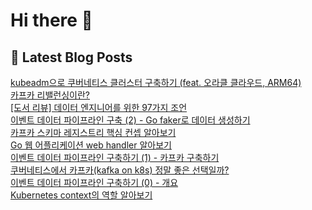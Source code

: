 # Hi there 👋

## 📕 Latest Blog Posts

<a href=https://kgw7401.tistory.com/113>kubeadm으로 쿠버네티스 클러스터 구축하기 (feat. 오라클 클라우드, ARM64)</a></br><a href=https://kgw7401.tistory.com/112>카프카 리밸런싱이란?</a></br><a href=https://kgw7401.tistory.com/111>[도서 리뷰] 데이터 엔지니어를 위한 97가지 조언</a></br><a href=https://kgw7401.tistory.com/110>이벤트 데이터 파이프라인 구축 (2) - Go faker로 데이터 생성하기</a></br><a href=https://kgw7401.tistory.com/109>카프카 스키마 레지스트리 핵심 컨셉 알아보기</a></br><a href=https://kgw7401.tistory.com/108>Go 웹 어플리케이션 web handler 알아보기</a></br><a href=https://kgw7401.tistory.com/107>이벤트 데이터 파이프라인 구축하기 (1) - 카프카 구축하기</a></br><a href=https://kgw7401.tistory.com/106>쿠버네티스에서 카프카(kafka on k8s) 정말 좋은 선택일까?</a></br><a href=https://kgw7401.tistory.com/105>이벤트 데이터 파이프라인 구축하기 (0) - 개요</a></br><a href=https://kgw7401.tistory.com/104>Kubernetes context의 역할 알아보기</a></br>